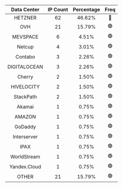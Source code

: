 | Data Center | IP Count | Percentage | Freq |
|:------------:|:--------:|:-----------:|:-----:|
| HETZNER | 62 | 46.62% | 🔴 |
| OVH | 21 | 15.79% | 🟢 |
| MEVSPACE | 6 | 4.51% | 🟢 |
| Netcup | 4 | 3.01% | 🟢 |
| Contabo | 3 | 2.26% | 🟢 |
| DIGITALOCEAN | 3 | 2.26% | 🟢 |
| Cherry | 2 | 1.50% | 🟢 |
| HIVELOCITY | 2 | 1.50% | 🟢 |
| StackPath | 2 | 1.50% | 🟢 |
| Akamai | 1 | 0.75% | 🟢 |
| AMAZON | 1 | 0.75% | 🟢 |
| GoDaddy | 1 | 0.75% | 🟢 |
| Interserver | 1 | 0.75% | 🟢 |
| IPAX | 1 | 0.75% | 🟢 |
| WorldStream | 1 | 0.75% | 🟢 |
| Yandex.Cloud | 1 | 0.75% | 🟢 |
| OTHER | 21 | 15.79% | 🟢 |